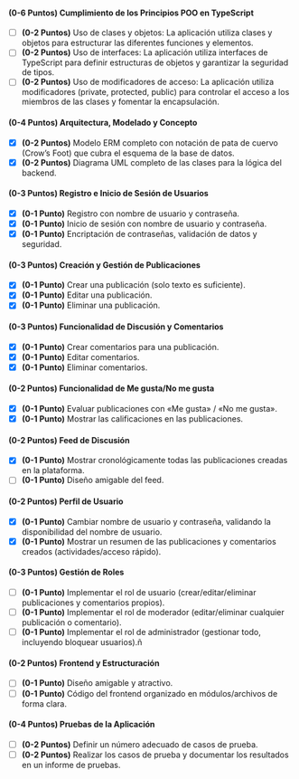 #### (0-6 Puntos) **Cumplimiento de los Principios POO en TypeScript**

- [ ] **(0-2 Puntos)** Uso de clases y objetos: La aplicación utiliza clases y objetos para estructurar las diferentes funciones y elementos.
- [ ] **(0-2 Puntos)** Uso de interfaces: La aplicación utiliza interfaces de TypeScript para definir estructuras de objetos y garantizar la seguridad de tipos.
- [ ] **(0-2 Puntos)** Uso de modificadores de acceso: La aplicación utiliza modificadores (private, protected, public) para controlar el acceso a los miembros de las clases y fomentar la encapsulación.

#### (0-4 Puntos) **Arquitectura, Modelado y Concepto**

- [x] **(0-2 Puntos)** Modelo ERM completo con notación de pata de cuervo (Crow’s Foot) que cubra el esquema de la base de datos.
- [x] **(0-2 Puntos)** Diagrama UML completo de las clases para la lógica del backend.

#### (0-3 Puntos) **Registro e Inicio de Sesión de Usuarios**

- [x] **(0-1 Punto)** Registro con nombre de usuario y contraseña.
- [x] **(0-1 Punto)** Inicio de sesión con nombre de usuario y contraseña.
- [x] **(0-1 Punto)** Encriptación de contraseñas, validación de datos y seguridad.

#### (0-3 Puntos) **Creación y Gestión de Publicaciones**

- [x] **(0-1 Punto)** Crear una publicación (solo texto es suficiente).
- [x] **(0-1 Punto)** Editar una publicación.
- [x] **(0-1 Punto)** Eliminar una publicación.

#### (0-3 Puntos) **Funcionalidad de Discusión y Comentarios**

- [x] **(0-1 Punto)** Crear comentarios para una publicación.
- [x] **(0-1 Punto)** Editar comentarios.
- [x] **(0-1 Punto)** Eliminar comentarios.

#### (0-2 Puntos) **Funcionalidad de Me gusta/No me gusta**

- [x] **(0-1 Punto)** Evaluar publicaciones con «Me gusta» / «No me gusta».
- [x] **(0-1 Punto)** Mostrar las calificaciones en las publicaciones.

#### (0-2 Puntos) **Feed de Discusión**

- [x] **(0-1 Punto)** Mostrar cronológicamente todas las publicaciones creadas en la plataforma.
- [ ] **(0-1 Punto)** Diseño amigable del feed.

#### (0-2 Puntos) **Perfil de Usuario**

- [x] **(0-1 Punto)** Cambiar nombre de usuario y contraseña, validando la disponibilidad del nombre de usuario.
- [x] **(0-1 Punto)** Mostrar un resumen de las publicaciones y comentarios creados (actividades/acceso rápido).

#### (0-3 Puntos) **Gestión de Roles**

- [ ] **(0-1 Punto)** Implementar el rol de usuario (crear/editar/eliminar publicaciones y comentarios propios).
- [ ] **(0-1 Punto)** Implementar el rol de moderador (editar/eliminar cualquier publicación o comentario).
- [ ] **(0-1 Punto)** Implementar el rol de administrador (gestionar todo, incluyendo bloquear usuarios).ñ

#### (0-2 Puntos) **Frontend y Estructuración**

- [ ] **(0-1 Punto)** Diseño amigable y atractivo.
- [ ] **(0-1 Punto)** Código del frontend organizado en módulos/archivos de forma clara.

#### (0-4 Puntos) **Pruebas de la Aplicación**

- [ ] **(0-2 Puntos)** Definir un número adecuado de casos de prueba.
- [ ] **(0-2 Puntos)** Realizar los casos de prueba y documentar los resultados en un informe de pruebas.
